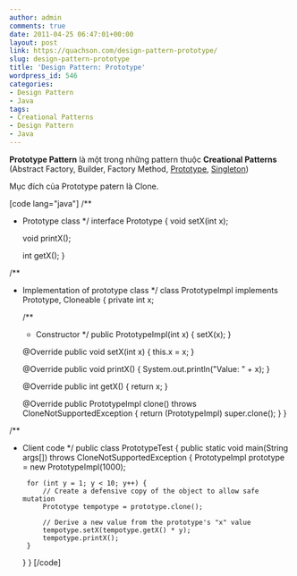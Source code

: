 ```yaml
---
author: admin
comments: true
date: 2011-04-25 06:47:01+00:00
layout: post
link: https://quachson.com/design-pattern-prototype/
slug: design-pattern-prototype
title: 'Design Pattern: Prototype'
wordpress_id: 546
categories:
- Design Pattern
- Java
tags:
- Creational Patterns
- Design Pattern
- Java
---
```


**Prototype Pattern** là một trong những pattern thuộc **Creational Patterns** (Abstract Factory, Builder, Factory Method, [Prototype](http://wp.me/pimex-8O), [Singleton](http://quachson.wordpress.com/2011/04/25/design-pattern-singleton/))

Mục đích của Prototype patern là Clone.

[code lang="java"]
/**
 * Prototype class
 */
interface Prototype {
    void setX(int x);

    void printX();

    int getX();
}

/**
 * Implementation of prototype class
 */
class PrototypeImpl implements Prototype, Cloneable {
    private int x;

    /**
     * Constructor
     */
    public PrototypeImpl(int x) {
        setX(x);
    }

    @Override
    public void setX(int x) {
        this.x = x;
    }

    @Override
    public void printX() {
        System.out.println("Value: " + x);
    }

    @Override
    public int getX() {
        return x;
    }

    @Override
    public PrototypeImpl clone() throws CloneNotSupportedException {
        return (PrototypeImpl) super.clone();
    }
}

/**
 * Client code
 */
public class PrototypeTest {
    public static void main(String args[]) throws CloneNotSupportedException {
        PrototypeImpl prototype = new PrototypeImpl(1000);

        for (int y = 1; y < 10; y++) {
            // Create a defensive copy of the object to allow safe mutation
            Prototype tempotype = prototype.clone();

            // Derive a new value from the prototype's "x" value
            tempotype.setX(tempotype.getX() * y);
            tempotype.printX();
        }
    }
}
[/code]
